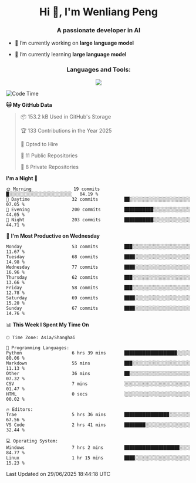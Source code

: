 <h1 align="center">Hi 👋, I'm Wenliang Peng</h1>
<h3 align="center">A passionate developer in AI</h3>

- 🔭 I’m currently working on **large language model**

- 🌱 I’m currently learning **large language model**

<!-- <h3 align="left">Connect with me:</h3> -->
<!-- <p align="left">
</p> -->

<h3 align="center">Languages and Tools:</h3>
<p align="center">
  <a href="https://skillicons.dev">
    <img src="https://skillicons.dev/icons?i=cpp,ros,docker,azure,git,linux,py,pytorch,cmake,githubactions,powershell,md&perline=6" />
  </a>
</p>


<!-- <p><img align="center" src="https://github-readme-stats.vercel.app/api/top-langs?username=bpwl0121&show_icons=true&locale=en&layout=compact" alt="bpwl0121" /></p> -->

<!-- <p><img align="center" src="https://github-readme-streak-stats.herokuapp.com/?user=bpwl0121&" alt="bpwl0121" /></p> -->

<!--START_SECTION:waka-->
![Code Time](http://img.shields.io/badge/Code%20Time-294%20hrs%2059%20mins-blue)

**🐱 My GitHub Data** 

> 📦 153.2 kB Used in GitHub's Storage 
 > 
> 🏆 133 Contributions in the Year 2025
 > 
> 💼 Opted to Hire
 > 
> 📜 11 Public Repositories 
 > 
> 🔑 8 Private Repositories 
 > 
**I'm a Night 🦉** 

```text
🌞 Morning                19 commits          █░░░░░░░░░░░░░░░░░░░░░░░░   04.19 % 
🌆 Daytime                32 commits          ██░░░░░░░░░░░░░░░░░░░░░░░   07.05 % 
🌃 Evening                200 commits         ███████████░░░░░░░░░░░░░░   44.05 % 
🌙 Night                  203 commits         ███████████░░░░░░░░░░░░░░   44.71 % 
```
📅 **I'm Most Productive on Wednesday** 

```text
Monday                   53 commits          ███░░░░░░░░░░░░░░░░░░░░░░   11.67 % 
Tuesday                  68 commits          ████░░░░░░░░░░░░░░░░░░░░░   14.98 % 
Wednesday                77 commits          ████░░░░░░░░░░░░░░░░░░░░░   16.96 % 
Thursday                 62 commits          ███░░░░░░░░░░░░░░░░░░░░░░   13.66 % 
Friday                   58 commits          ███░░░░░░░░░░░░░░░░░░░░░░   12.78 % 
Saturday                 69 commits          ████░░░░░░░░░░░░░░░░░░░░░   15.20 % 
Sunday                   67 commits          ████░░░░░░░░░░░░░░░░░░░░░   14.76 % 
```


📊 **This Week I Spent My Time On** 

```text
🕑︎ Time Zone: Asia/Shanghai

💬 Programming Languages: 
Python                   6 hrs 39 mins       ████████████████████░░░░░   80.06 % 
Markdown                 55 mins             ███░░░░░░░░░░░░░░░░░░░░░░   11.13 % 
Other                    36 mins             ██░░░░░░░░░░░░░░░░░░░░░░░   07.32 % 
CSV                      7 mins              ░░░░░░░░░░░░░░░░░░░░░░░░░   01.47 % 
HTML                     0 secs              ░░░░░░░░░░░░░░░░░░░░░░░░░   00.02 % 

🔥 Editors: 
Trae                     5 hrs 36 mins       █████████████████░░░░░░░░   67.56 % 
VS Code                  2 hrs 41 mins       ████████░░░░░░░░░░░░░░░░░   32.44 % 

💻 Operating System: 
Windows                  7 hrs 2 mins        █████████████████████░░░░   84.77 % 
Linux                    1 hr 15 mins        ████░░░░░░░░░░░░░░░░░░░░░   15.23 % 
```


 Last Updated on 29/06/2025 18:44:18 UTC
<!--END_SECTION:waka-->
